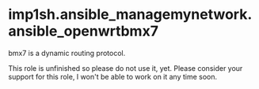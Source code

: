 # imp1sh.ansible_managemynetwork.ansible_openwrtbmx7
bmx7 is a dynamic routing protocol.

This role is unfinished so please do not use it, yet.
Please consider your support for this role, I won't be able to work on it any time soon.

